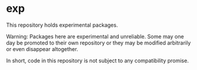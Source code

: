 exp
===

This repository holds experimental packages.

Warning: Packages here are experimental and unreliable. Some may one day be
promoted to their own repository or they may be modified arbitrarily or even
disappear altogether.

In short, code in this repository is not subject to any compatibility promise.
